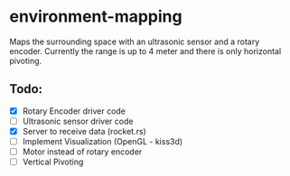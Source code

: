 # environment-mapping
Maps the surrounding space with an ultrasonic sensor and a rotary encoder.
Currently the range is up to 4 meter and there is only horizontal pivoting.

## Todo:
 * [x] Rotary Encoder driver code  
 * [ ] Ultrasonic sensor driver code  
 * [x] Server to receive data (rocket.rs)  
 * [ ] Implement Visualization (OpenGL - kiss3d)    
 * [ ] Motor instead of rotary encoder  
 * [ ] Vertical Pivoting  
